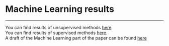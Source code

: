 # Machine Learning results
-------
You can find results of unsupervised methods [here](./clusteringresults.md).  
You can find results of supervised methods [here](./supervised.md).  
A draft of the Machine Learning part of the paper can be found [here](./paper.md)



